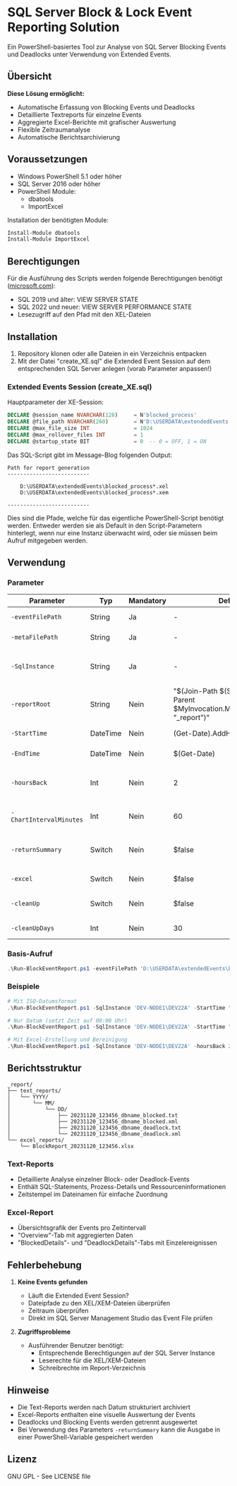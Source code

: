 # SQL Server Block & Lock Event Reporting Solution

Ein PowerShell-basiertes Tool zur Analyse von SQL Server Blocking Events und Deadlocks unter Verwendung von Extended Events.

## Übersicht

**Diese Lösung ermöglicht:**
- Automatische Erfassung von Blocking Events und Deadlocks
- Detaillierte Textreports für einzelne Events
- Aggregierte Excel-Berichte mit grafischer Auswertung
- Flexible Zeitraumanalyse
- Automatische Berichtsarchivierung

## Voraussetzungen

- Windows PowerShell 5.1 oder höher
- SQL Server 2016 oder höher
- PowerShell Module:
  - dbatools
  - ImportExcel

Installation der benötigten Module:
```powershell
Install-Module dbatools
Install-Module ImportExcel
```

## Berechtigungen

Für die Ausführung des Scripts werden folgende Berechtigungen benötigt ([microsoft.com](https://learn.microsoft.com/de-de/sql/relational-databases/system-functions/sys-fn-xe-file-target-read-file-transact-sql?view=sql-server-ver16)):

- SQL 2019 und älter: VIEW SERVER STATE
- SQL 2022 und neuer: VIEW SERVER PERFORMANCE STATE
- Lesezugriff auf den Pfad mit den XEL-Dateien

## Installation

1. Repository klonen oder alle Dateien in ein Verzeichnis entpacken
2. Mit der Datei "create_XE.sql" die Extended Event Session auf dem entsprechenden SQL Server anlegen (vorab Parameter anpassen!)

### Extended Events Session (create_XE.sql)

Hauptparameter der XE-Session:

```sql
DECLARE @session_name NVARCHAR(128)     = N'blocked_process'
DECLARE @file_path NVARCHAR(260)        = N'D:\USERDATA\extendedEvents'
DECLARE @max_file_size INT              = 1024
DECLARE @max_rollover_files INT         = 1
DECLARE @startup_state BIT              = 0  -- 0 = OFF, 1 = ON
```

Das SQL-Script gibt im Message-Blog folgenden Output:

```
Path for report generation
--------------------------
 
	D:\USERDATA\extendedEvents\blocked_process*.xel
	D:\USERDATA\extendedEvents\blocked_process*.xem
 
--------------------------
```

Dies sind die Pfade, welche für das eigentliche PowerShell-Script benötigt werden. Entweder werden sie als Default in den Script-Parametern hinterlegt, wenn nur eine Instanz überwacht wird, oder sie müssen beim Aufruf mitgegeben werden.

## Verwendung

### Parameter

| Parameter | Typ | Mandatory | Default | Beschreibung |
|-----------|-----|-----------|---------|-------------|
| `-eventFilePath` | String | Ja | - | Pfad zu den XE-Dateien (*.xel) |
| `-metaFilePath` | String | Ja | - | Pfad zu den XE-Metadaten (*.xem) |
| `-SqlInstance` | String | Ja | - | SQL Server Instance-Name mit konfigurierten Extended Events |
| `-reportRoot` | String | Nein | "$(Join-Path $(Split-Path -Parent $MyInvocation.MyCommand.Path) "_report")" | Pfad zum Reportverzeichnis |
| `-StartTime` | DateTime | Nein | (Get-Date).AddHours(-24) | Startzeit der Analyse |
| `-EndTime` | DateTime | Nein | $(Get-Date) | Endzeit der Analyse |
| `-hoursBack` | Int | Nein | 2 | Alternative Zeitspanne (Start: Now-hoursBack, Ende: Now) |
| `-ChartIntervalMinutes` | Int | Nein | 60 | Intervall für die Excel-Grafik in Minuten |
| `-returnSummary` | Switch | Nein | $false | Gibt eine Tabelle zurück mit der Anzahl der Events pro Datenbank |
| `-excel` | Switch | Nein | $false | Erstellt Excel-Zusammenfassung |
| `-cleanUp` | Switch | Nein | $false | Bereinigt Report-Dateien älter als cleanUpDays |
| `-cleanUpDays` | Int | Nein | 30 | Anzahl der Tage für die Bereinigung |

### Basis-Aufruf

```powershell
.\Run-BlockEventReport.ps1 -eventFilePath 'D:\USERDATA\extendedEvents\blocked_process*.xel' -metaFilePath 'D:\USERDATA\extendedEvents\blocked_process*.xem' -SqlInstance 'DEV-NODE1\DEV22A'
```

### Beispiele

```powershell
# Mit ISO-Datumsformat
.\Run-BlockEventReport.ps1 -SqlInstance 'DEV-NODE1\DEV22A' -StartTime "2025-04-25 08:00" -EndTime "2025-04-25 18:00" -eventFilePath 'D:\USERDATA\extendedEvents\blocked_process*.xel' -metaFilePath 'D:\USERDATA\extendedEvents\blocked_process*.xem'

# Nur Datum (setzt Zeit auf 00:00 Uhr)
.\Run-BlockEventReport.ps1 -SqlInstance 'DEV-NODE1\DEV22A' -StartTime "2023-11-20" -EndTime "2023-11-21" -eventFilePath 'D:\USERDATA\extendedEvents\blocked_process*.xel' -metaFilePath 'D:\USERDATA\extendedEvents\blocked_process*.xem'

# Mit Excel-Erstellung und Bereinigung
.\Run-BlockEventReport.ps1 -SqlInstance 'DEV-NODE1\DEV22A' -hoursBack 2 -eventFilePath 'D:\USERDATA\extendedEvents\blocked_process*.xel' -metaFilePath 'D:\USERDATA\extendedEvents\blocked_process*.xem' -excel -cleanUp -cleanUpDays 14
```

## Berichtsstruktur

```
_report/
├── text_reports/
│   └── YYYY/
│       └── MM/
│           └── DD/
│               ├── 20231120_123456_dbname_blocked.txt
│               ├── 20231120_123456_dbname_blocked.xml
│               ├── 20231120_123456_dbname_deadlock.txt
│               └── 20231120_123456_dbname_deadlock.xml
└── excel_reports/
    └── BlockReport_20231120_123456.xlsx
```

### Text-Reports
- Detaillierte Analyse einzelner Block- oder Deadlock-Events
- Enthält SQL-Statements, Prozess-Details und Ressourceninformationen
- Zeitstempel im Dateinamen für einfache Zuordnung

### Excel-Report
- Übersichtsgrafik der Events pro Zeitintervall
- "Overview"-Tab mit aggregierten Daten
- "BlockedDetails"- und "DeadlockDetails"-Tabs mit Einzelereignissen

## Fehlerbehebung

1. **Keine Events gefunden**
   - Läuft die Extended Event Session?
   - Dateipfade zu den XEL/XEM-Dateien überprüfen
   - Zeitraum überprüfen
   - Direkt im SQL Server Management Studio das Event File prüfen

2. **Zugriffsprobleme**
   - Ausführender Benutzer benötigt:
     - Entsprechende Berechtigungen auf der SQL Server Instance
     - Leserechte für die XEL/XEM-Dateien
     - Schreibrechte im Report-Verzeichnis

## Hinweise

- Die Text-Reports werden nach Datum strukturiert archiviert
- Excel-Reports enthalten eine visuelle Auswertung der Events
- Deadlocks und Blocking Events werden getrennt ausgewertet
- Bei Verwendung des Parameters `-returnSummary` kann die Ausgabe in einer PowerShell-Variable gespeichert werden

## Lizenz

GNU GPL - See LICENSE file